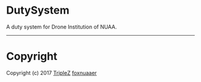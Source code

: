 # DutySystem

A duty system for Drone Institution of NUAA.

-------

# Copyright

Copyright (c) 2017 [TripleZ](https://triplez.cn) [foxnuaaer](http://403forbidden.com)